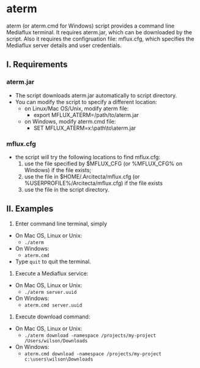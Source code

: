 # aterm

aterm (or aterm.cmd for Windows) script provides a command line Mediaflux terminal. It requires aterm.jar, which can be downloaded by the script. Also it requires the configruation file: mflux.cfg, which specifies the Mediaflux server details and user credentials.

## I. Requirements

### aterm.jar
* The script downloads aterm.jar automatically to script directory.
* You can modify the script to specify a different location:
  * on Linux/Mac OS/Unix, modify aterm file:
    * export MFLUX_ATERM=/path/to/aterm.jar
  * on Windows, modify aterm.cmd file:
    * SET MFLUX_ATERM=x:\path\to\aterm.jar

### mflux.cfg
* the script will try the following locations to find mflux.cfg:
  1. use the file specified by $MFLUX_CFG (or %MFLUX_CFG% on Windows) if the file exists;
  2. use the file in $HOME/.Arcitecta/mflux.cfg (or %USERPROFILE%/Arcitecta/mflux.cfg) if the file exists
  3. use the file in the script directory.

## II. Examples

1. Enter command line terminal, simply 
  * On Mac OS, Linux or Unix:
    * `./aterm`
  * On Windows:
    * `aterm.cmd`
  * Type `quit` to quit the terminal.
1. Execute a Mediaflux service:
  * On Mac OS, Linux or Unix:
    * `./aterm server.uuid`
  * On Windows:
    * `aterm.cmd server.uuid`
1. Execute download command:
  * On Mac OS, Linux or Unix:
    * `./aterm download -namespace /projects/my-project /Users/wilson/Downloads`
  * On Windows:
    * `aterm.cmd download -namespace /projects/my-project c:\users\wilson\Downloads`

